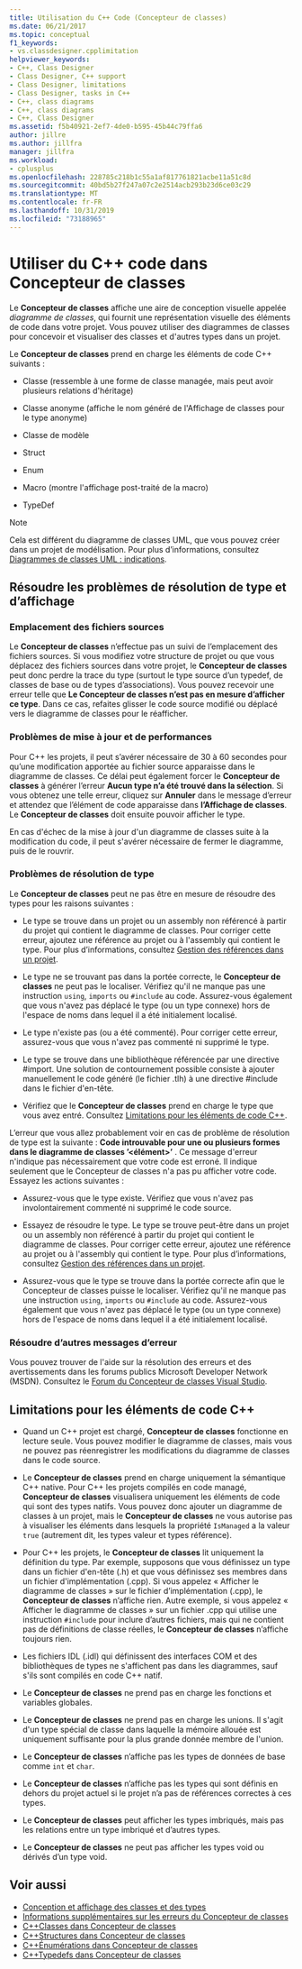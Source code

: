 ```yaml
---
title: Utilisation du C++ Code (Concepteur de classes)
ms.date: 06/21/2017
ms.topic: conceptual
f1_keywords:
- vs.classdesigner.cpplimitation
helpviewer_keywords:
- C++, Class Designer
- Class Designer, C++ support
- Class Designer, limitations
- Class Designer, tasks in C++
- C++, class diagrams
- C++, class diagrams
- C++, Class Designer
ms.assetid: f5b40921-2ef7-4de0-b595-45b44c79ffa6
author: jillre
ms.author: jillfra
manager: jillfra
ms.workload:
- cplusplus
ms.openlocfilehash: 228785c218b1c55a1af817761821acbe11a51c8d
ms.sourcegitcommit: 40bd5b27f247a07c2e2514acb293b23d6ce03c29
ms.translationtype: MT
ms.contentlocale: fr-FR
ms.lasthandoff: 10/31/2019
ms.locfileid: "73188965"
---
```

# <a name="work-with-c-code-in-class-designer"></a>Utiliser du C++ code dans Concepteur de classes

Le **Concepteur de classes** affiche une aire de conception visuelle appelée *diagramme de classes*, qui fournit une représentation visuelle des éléments de code dans votre projet. Vous pouvez utiliser des diagrammes de classes pour concevoir et visualiser des classes et d'autres types dans un projet.

Le **Concepteur de classes** prend en charge les éléments de code C++ suivants :

- Classe (ressemble à une forme de classe managée, mais peut avoir plusieurs relations d'héritage)

- Classe anonyme (affiche le nom généré de l'Affichage de classes pour le type anonyme)

- Classe de modèle

- Struct

- Enum

- Macro (montre l'affichage post-traité de la macro)

- TypeDef

> [!NOTE]
> Cela est différent du diagramme de classes UML, que vous pouvez créer dans un projet de modélisation. Pour plus d’informations, consultez [Diagrammes de classes UML : indications](../../modeling/what-s-new-for-design-in-visual-studio.md).

## <a name="troubleshoot-type-resolution-and-display-issues"></a>Résoudre les problèmes de résolution de type et d’affichage

### <a name="location-of-source-files"></a>Emplacement des fichiers sources

Le **Concepteur de classes** n’effectue pas un suivi de l’emplacement des fichiers sources. Si vous modifiez votre structure de projet ou que vous déplacez des fichiers sources dans votre projet, le **Concepteur de classes** peut donc perdre la trace du type (surtout le type source d’un typedef, de classes de base ou de types d’associations). Vous pouvez recevoir une erreur telle que **Le Concepteur de classes n’est pas en mesure d’afficher ce type**. Dans ce cas, refaites glisser le code source modifié ou déplacé vers le diagramme de classes pour le réafficher.

### <a name="update-and-performance-issues"></a>Problèmes de mise à jour et de performances

Pour C++ les projets, il peut s’avérer nécessaire de 30 à 60 secondes pour qu’une modification apportée au fichier source apparaisse dans le diagramme de classes. Ce délai peut également forcer le **Concepteur de classes** à générer l’erreur **Aucun type n’a été trouvé dans la sélection**. Si vous obtenez une telle erreur, cliquez sur **Annuler** dans le message d’erreur et attendez que l’élément de code apparaisse dans **l’Affichage de classes**. Le **Concepteur de classes** doit ensuite pouvoir afficher le type.

En cas d'échec de la mise à jour d'un diagramme de classes suite à la modification du code, il peut s'avérer nécessaire de fermer le diagramme, puis de le rouvrir.

### <a name="type-resolution-issues"></a>Problèmes de résolution de type

Le **Concepteur de classes** peut ne pas être en mesure de résoudre des types pour les raisons suivantes :

- Le type se trouve dans un projet ou un assembly non référencé à partir du projet qui contient le diagramme de classes. Pour corriger cette erreur, ajoutez une référence au projet ou à l'assembly qui contient le type. Pour plus d’informations, consultez [Gestion des références dans un projet](../managing-references-in-a-project.md).

- Le type ne se trouvant pas dans la portée correcte, le **Concepteur de classes** ne peut pas le localiser. Vérifiez qu'il ne manque pas une instruction `using`, `imports` ou `#include` au code. Assurez-vous également que vous n'avez pas déplacé le type (ou un type connexe) hors de l'espace de noms dans lequel il a été initialement localisé.

- Le type n'existe pas (ou a été commenté). Pour corriger cette erreur, assurez-vous que vous n'avez pas commenté ni supprimé le type.

- Le type se trouve dans une bibliothèque référencée par une directive #import. Une solution de contournement possible consiste à ajouter manuellement le code généré (le fichier .tlh) à une directive #include dans le fichier d'en-tête.

- Vérifiez que le **Concepteur de classes** prend en charge le type que vous avez entré. Consultez [Limitations pour les éléments de code C++](#limitations-for-c-code-elements).

L’erreur que vous allez probablement voir en cas de problème de résolution de type est la suivante : **Code introuvable pour une ou plusieurs formes dans le diagramme de classes ’\<élément>’** . Ce message d'erreur n'indique pas nécessairement que votre code est erroné. Il indique seulement que le Concepteur de classes n'a pas pu afficher votre code. Essayez les actions suivantes :

- Assurez-vous que le type existe. Vérifiez que vous n'avez pas involontairement commenté ni supprimé le code source.

- Essayez de résoudre le type. Le type se trouve peut-être dans un projet ou un assembly non référencé à partir du projet qui contient le diagramme de classes. Pour corriger cette erreur, ajoutez une référence au projet ou à l'assembly qui contient le type. Pour plus d’informations, consultez [Gestion des références dans un projet](../managing-references-in-a-project.md).

- Assurez-vous que le type se trouve dans la portée correcte afin que le Concepteur de classes puisse le localiser. Vérifiez qu'il ne manque pas une instruction `using`, `imports` ou `#include` au code. Assurez-vous également que vous n'avez pas déplacé le type (ou un type connexe) hors de l'espace de noms dans lequel il a été initialement localisé.

### <a name="troubleshoot-other-error-messages"></a>Résoudre d’autres messages d’erreur

Vous pouvez trouver de l'aide sur la résolution des erreurs et des avertissements dans les forums publics Microsoft Developer Network (MSDN). Consultez le [Forum du Concepteur de classes Visual Studio](https://social.msdn.microsoft.com/Forums/en-US/home?forum=vsclassdesigner).

## <a name="limitations-for-c-code-elements"></a>Limitations pour les éléments de code C++

- Quand un C++ projet est chargé, **Concepteur de classes** fonctionne en lecture seule. Vous pouvez modifier le diagramme de classes, mais vous ne pouvez pas réenregistrer les modifications du diagramme de classes dans le code source.

- Le **Concepteur de classes** prend en charge uniquement la sémantique C++ native. Pour C++ les projets compilés en code managé, **Concepteur de classes** visualisera uniquement les éléments de code qui sont des types natifs. Vous pouvez donc ajouter un diagramme de classes à un projet, mais le **Concepteur de classes** ne vous autorise pas à visualiser les éléments dans lesquels la propriété `IsManaged` a la valeur `true` (autrement dit, les types valeur et types référence).

- Pour C++ les projets, le **Concepteur de classes** lit uniquement la définition du type. Par exemple, supposons que vous définissez un type dans un fichier d'en-tête (.h) et que vous définissez ses membres dans un fichier d'implémentation (.cpp). Si vous appelez « Afficher le diagramme de classes » sur le fichier d’implémentation (.cpp), le **Concepteur de classes** n’affiche rien. Autre exemple, si vous appelez « Afficher le diagramme de classes » sur un fichier .cpp qui utilise une instruction `#include` pour inclure d’autres fichiers, mais qui ne contient pas de définitions de classe réelles, le **Concepteur de classes** n’affiche toujours rien.

- Les fichiers IDL (.idl) qui définissent des interfaces COM et des bibliothèques de types ne s'affichent pas dans les diagrammes, sauf s'ils sont compilés en code C++ natif.

- Le **Concepteur de classes** ne prend pas en charge les fonctions et variables globales.

- Le **Concepteur de classes** ne prend pas en charge les unions. Il s'agit d'un type spécial de classe dans laquelle la mémoire allouée est uniquement suffisante pour la plus grande donnée membre de l'union.

- Le **Concepteur de classes** n’affiche pas les types de données de base comme `int` et `char`.

- Le **Concepteur de classes** n’affiche pas les types qui sont définis en dehors du projet actuel si le projet n’a pas de références correctes à ces types.

- Le **Concepteur de classes** peut afficher les types imbriqués, mais pas les relations entre un type imbriqué et d’autres types.

- Le **Concepteur de classes** ne peut pas afficher les types void ou dérivés d’un type void.

## <a name="see-also"></a>Voir aussi

- [Conception et affichage des classes et des types](designing-and-viewing-classes-and-types.md)
- [Informations supplémentaires sur les erreurs du Concepteur de classes](additional-information-about-errors.md)
- [C++Classes dans Concepteur de classes](visual-cpp-classes.md)
- [C++Structures dans Concepteur de classes](visual-cpp-structures.md)
- [C++Énumérations dans Concepteur de classes](visual-cpp-enumerations.md)
- [C++Typedefs dans Concepteur de classes](visual-cpp-typedefs.md)
